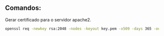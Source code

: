 ## Comandos:
Gerar certificado para o servidor apache2.
```sh
openssl req -newkey rsa:2048 -nodes -keyout key.pem -x509 -days 365 -out certificate.pem
```